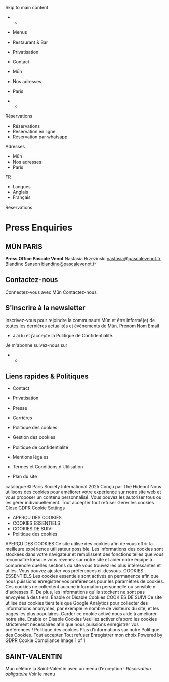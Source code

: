 Skip to main content
  *   * 

  * Menus
  * Restaurant & Bar
  * Privatisation
  * Contact


  * Mūn
  * Nos adresses
  * Paris


  *   * 

Réservations
  * Réservations
  * Réservation en ligne
  * Réservation par whatsapp


Adresses
  * Mūn
  * Nos adresses
  * Paris


FR
  * Langues
  * Anglais
  * Français


Réservations
# Press Enquiries
## MŪN PARIS
**Press Office Pascale Venot**
Nastasia Brzezinski nastasia@pascalevenot.fr
Blandine Sanson blandine@pascalevenot.fr
## Contactez-nous
Connectez-vous avec Mūn
Contactez-nous
## S'inscrire à la newsletter
Inscrivez-vous pour rejoindre la communauté Mūn et être informé(e) de toutes les dernières actualités et événements de Mūn.
Prénom
Nom
Email
  * J’ai lu et j’accepte la Politique de Confidentialité.


Je m'abonne
suivez-nous sur
  *   * 

## Liens rapides & Politiques
  * Contact
  * Privatisation
  * Presse
  * Carrières


  * Politique des cookies
  * Gestion des cookies
  * Politique de confidentialité
  * Mentions légales
  * Termes et Conditions d’Utilisation
  * Plan du site


catalogue
© Paris Society International 2025 Conçu par The Hideout
Nous utilisons des cookies pour améliorer votre expérience sur notre site web et vous proposer un contenu personnalisé. Vous pouvez les autoriser tous ou les gérer individuellement.
Tout accepter tout refuser Gérer les cookies
Close GDPR Cookie Settings
  * APERÇU DES COOKIES
  * COOKIES ESSENTIELS
  * COOKIES DE SUIVI
  * Politique des cookies


APERÇU DES COOKIES
Ce site utilise des cookies afin de vous offrir la meilleure expérience utilisateur possible. Les informations des cookies sont stockées dans votre navigateur et remplissent des fonctions telles que vous reconnaître lorsque vous revenez sur notre site et aider notre équipe à comprendre quelles sections du site vous trouvez les plus intéressantes et utiles. Vous pouvez ajuster vos préférences ci-dessous.
COOKIES ESSENTIELS
Les cookies essentiels sont activés en permanence afin que nous puissions enregistrer vos préférences pour les paramètres de cookies. Ces cookies ne collectent aucune information personnelle ou sensible ni d'adresses IP. De plus, les informations qu'ils stockent ne sont pas envoyées à des tiers.
Enable or Disable Cookies
COOKIES DE SUIVI
Ce site utilise des cookies tiers tels que Google Analytics pour collecter des informations anonymes, par exemple le nombre de visiteurs du site, et les pages les plus populaires. Garder ce cookie activé nous aide à améliorer notre site.
Enable or Disable Cookies
Veuillez activer d'abord les cookies strictement nécessaires afin que nous puissions enregistrer vos préférences !
Politique des cookies
Plus d'informations sur notre Politique des Cookies.
Tout accepter Tout refuser Enregistrer mon choix
Powered by GDPR Cookie Compliance
Image 1 of 1
## SAINT-VALENTIN
Mūn célèbre la Saint-Valentin avec un menu d’exception ! _Réservation obligatoire_
Voir le menu
